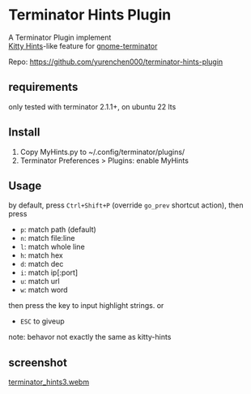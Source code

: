 # Terminator Hints Plugin

A Terminator Plugin implement  
[Kitty Hints][kitty]-like feature for [gnome-terminator][terminator]


[kitty]:https://sw.kovidgoyal.net/kitty/kittens/hints/
[terminator]:https://github.com/gnome-terminator/terminator/issues/669

Repo: https://github.com/yurenchen000/terminator-hints-plugin

## requirements

only tested with terminator 2.1.1+, on ubuntu 22 lts

## Install

1. Copy MyHints.py to ~/.config/terminator/plugins/
2. Terminator Preferences > Plugins: enable MyHints


## Usage

by default, press `Ctrl+Shift+P` (override `go_prev` shortcut action), then press
- `p`: match path (default)
- `n`: match file:line
- `l`: match whole line
- `h`: match hex
- `d`: match dec
- `i`: match ip[:port]
- `u`: match url
- `w`: match word

then press the key to input highlight strings. or 
- `ESC` to giveup

note: behavor not exactly the same as kitty-hints

## screenshot

[terminator_hints3.webm](https://user-images.githubusercontent.com/8458213/201852859-2e9f5a76-40b3-4859-bc52-33b75099be17.webm)


